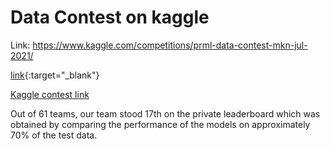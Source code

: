 # Data Contest on kaggle

Link: https://www.kaggle.com/competitions/prml-data-contest-mkn-jul-2021/

[link](https://www.kaggle.com/competitions/prml-data-contest-mkn-jul-2021/){:target="_blank"}

<a href="https://www.kaggle.com/competitions/prml-data-contest-mkn-jul-2021/" target="_blank">Kaggle contest link</a>

Out of 61 teams, our team stood 17th on the private leaderboard which was obtained by comparing the performance of the models on approximately 70% of the test data.
